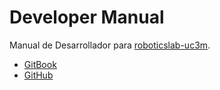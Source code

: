 # Developer Manual

Manual de Desarrollador para [roboticslab-uc3m](https://github.com/roboticslab-uc3m).

* [GitBook](https://www.gitbook.com/book/roboticslab-uc3m/best-practices)
* [GitHub](https://github.com/roboticslab-uc3m/best-practices)
